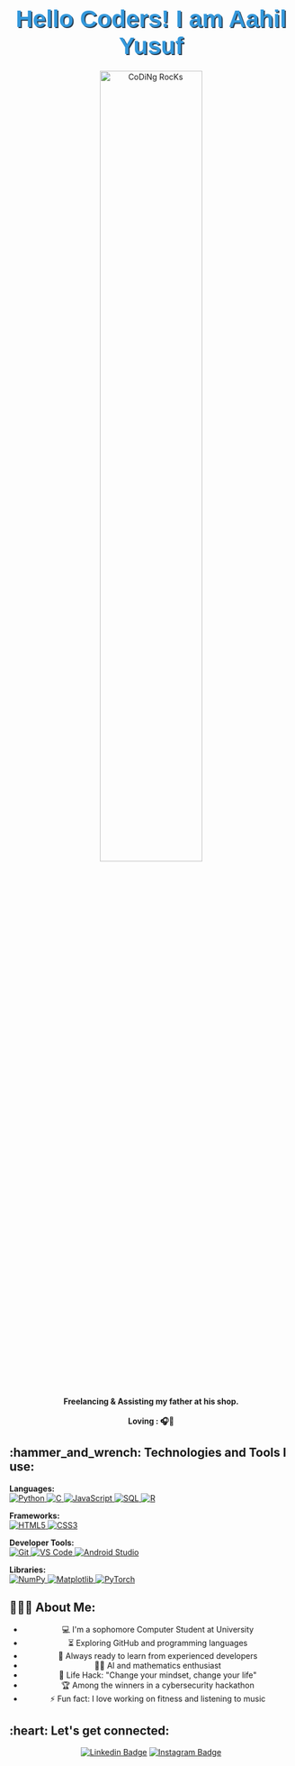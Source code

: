 <div align="center" width="50">

<h1 align="center" style="font-family: 'Arial', sans-serif; color: #3498db; text-shadow: 2px 2px #2c3e50; font-size: 3em; margin-bottom: 20px;">Hello Coders! I am Aahil Yusuf</h1>
<img src="https://github.com/SP-XD/SP-XD/blob/main/images/dev-working_rounded.gif?raw=true" href="https://github.com/sp-xd" alt="CoDiNg RocKs"  width="60%"/><br> 
  
<p><strong>Freelancing & Assisting my father at his shop.
<br><br> Loving : 🎧💪  </strong></p>

<h2 align="left">:hammer_and_wrench: Technologies and Tools I use:</h2>
<p align="left">
    <strong>Languages:</strong><br>
    <a href="https://www.python.org/" target="_blank"> 
        <img src="https://img.shields.io/badge/python-3776AB?style=for-the-badge&logo=python&logoColor=white" alt="Python" /> 
    </a>
    <a href="https://en.wikipedia.org/wiki/C_(programming_language)" target="_blank"> 
        <img src="https://img.shields.io/badge/C-FF5733?style=for-the-badge&logo=c&logoColor=white" alt="C" /> 
    </a>
    <a href="https://developer.mozilla.org/en-US/docs/Web/JavaScript" target="_blank"> 
        <img src="https://img.shields.io/badge/javascript-FFC107?style=for-the-badge&logo=javascript&logoColor=black" alt="JavaScript" /> 
    </a>
    <a href="https://www.postgresql.org/" target="_blank"> 
        <img src="https://img.shields.io/badge/sql-4CAF50?style=for-the-badge&logo=postgresql&logoColor=white" alt="SQL" /> 
    </a>
    <a href="https://www.r-project.org/" target="_blank"> 
        <img src="https://img.shields.io/badge/R-2196F3?style=for-the-badge&logo=r&logoColor=white" alt="R" /> 
    </a>
</p>

<p align="left">
    <strong>Frameworks:</strong><br>
    <a href="https://html.spec.whatwg.org/" target="_blank"> 
        <img src="https://img.shields.io/badge/html5-%23E34F26.svg?style=for-the-badge&logo=html5&logoColor=white" alt="HTML5" /> 
    </a>
    <a href="https://www.w3.org/Style/CSS/Overview.en.html" target="_blank"> 
        <img src="https://img.shields.io/badge/css3-%231572B6.svg?style=for-the-badge&logo=css3&logoColor=white" alt="CSS3" /> 
    </a>
</p>

<p align="left">
    <strong>Developer Tools:</strong><br>
    <a href="https://git-scm.com/" target="_blank"> 
        <img src="https://img.shields.io/badge/git-%23F05033.svg?style=for-the-badge&logo=git&logoColor=white" alt="Git" /> 
    </a>
    <a href="https://code.visualstudio.com/" target="_blank"> 
        <img src="https://img.shields.io/badge/Visual_Studio_Code-0078D4?style=for-the-badge&logo=visual-studio-code&logoColor=white" alt="VS Code" /> 
    </a>
    <a href="https://developer.android.com/studio" target="_blank"> 
        <img src="https://img.shields.io/badge/Android_Studio-3DDC84?style=for-the-badge&logo=android-studio&logoColor=white" alt="Android Studio" /> 
    </a>
</p>

<p align="left">
    <strong>Libraries:</strong><br>
    <a href="https://numpy.org/" target="_blank"> 
        <img src="https://img.shields.io/badge/numpy-%23013243.svg?style=for-the-badge&logo=numpy&logoColor=white" alt="NumPy" /> 
    </a>
    <a href="https://matplotlib.org/" target="_blank"> 
        <img src="https://img.shields.io/badge/Matplotlib-004C99?style=for-the-badge&logo=matplotlib&logoColor=white" alt="Matplotlib" /> 
    </a>
    <a href="https://pytorch.org/" target="_blank"> 
        <img src="https://img.shields.io/badge/PyTorch-EE4C2C?style=for-the-badge&logo=pytorch&logoColor=white" alt="PyTorch" /> 
    </a>
</p>



<h2 align="left">👨🏻‍💻 About Me:</h2>

- :computer: I'm a sophomore Computer Student at University
- :hourglass_flowing_sand: Exploring GitHub and programming languages
- :rocket: Always ready to learn from experienced developers
- :man_technologist: AI and mathematics enthusiast
- :dart: Life Hack: "Change your mindset, change your life"
- :trophy: Among the winners in a cybersecurity hackathon
- :zap: Fun fact: I love working on fitness and listening to music <br>

<h2 align="left">:heart: Let's get connected:</h2>

[![Linkedin Badge](https://img.shields.io/badge/-AahilYusuf-blue?style=flat-square&logo=Linkedin&logoColor=white&link=https://www.linkedin.com/in/aahil-yusuf/)](https://www.linkedin.com/in/aahil-yusuf) [![Instagram Badge](https://img.shields.io/badge/-@aahi2.0-D7008A?style=flat-square&labelColor=D7008A&logo=Instagram&logoColor=white&link=https://www.instagram.com/aahi2.0)](https://www.instagram.com/aahi2.0)

